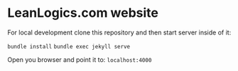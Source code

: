 LeanLogics.com website
==============

For local development clone this repository and then start server inside of it:

``` bundle install ```
``` bundle exec jekyll serve ```

Open you browser and point it to: ``` localhost:4000 ```
